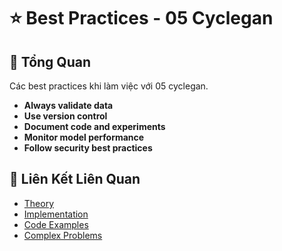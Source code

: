 # ⭐ Best Practices - 05 Cyclegan

## 🎯 Tổng Quan

Các best practices khi làm việc với 05 cyclegan.

- **Always validate data**
- **Use version control**
- **Document code and experiments**
- **Monitor model performance**
- **Follow security best practices**

## 🔗 Liên Kết Liên Quan

- [Theory](./THEORY_05_cyclegan.md)
- [Implementation](./IMPLEMENTATION_05_cyclegan.md)
- [Code Examples](./CODE_EXAMPLES_05_cyclegan.md)
- [Complex Problems](./COMPLEX_PROBLEMS.md)
